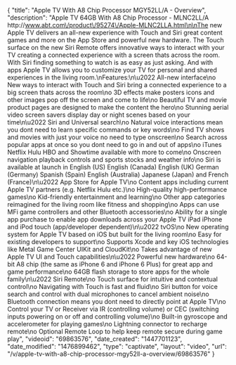 {
    "title": "Apple TV With A8 Chip Processor MGY52LL\/A - Overview",
    "description": "Apple TV 64GB With A8 Chip Processor - MLNC2LL\/A http:\/\/www.abt.com\/product\/95274\/Apple-MLNC2LLA.html\n\nThe new Apple TV delivers an all-new experience with Touch and Siri great content games and more on the App Store and powerful new hardware. The Touch surface on the new Siri Remote offers innovative ways to interact with your TV creating a connected experience with a screen thats across the room. With Siri finding something to watch is as easy as just asking. And with apps Apple TV allows you to customize your TV for personal and shared experiences in the living room.\nFeatures:\n\u2022 All-new interface\no New ways to interact with Touch and Siri bring a connected experience to a big screen thats across the room\no 3D effects make posters icons and other images pop off the screen and come to life\no Beautiful TV and movie product pages are designed to make the content the hero\no Stunning aerial video screen savers display day or night scenes based on your time\n\u2022 Siri and Universal search\no Natural voice interactions mean you dont need to learn specific commands or key words\no Find TV shows and movies with just your voice no need to type onscreen\no Search across popular apps at once so you dont need to go in and out of apps\no iTunes Netflix Hulu HBO and Showtime available with more to come\no Onscreen navigation playback controls and sports stocks and weather info\no Siri is available at launch in English (US) English (Canada) English (UK) German (Germany) Spanish (Spain) English (Australia) Japanese (Japan) and French (France)\n\u2022 App Store for Apple TV\no Content apps including current Apple TV partners (e.g. Netflix Hulu etc.)\no High-quality high-performance games\no Kid-friendly entertainment and learning\no Other app categories reimagined for the living room like fitness and shopping\no Apps can use MFi game controllers and other Bluetooth accessories\no Ability for a single app purchase to enable app downloads across your Apple TV iPad iPhone and iPod touch (app\/developer dependent)\n\u2022 tvOS\no New operating system for Apple TV based on iOS but built for the living room\no Easy for existing developers to support\no Supports Xcode and key iOS technologies like Metal Game Center UIKit and CloudKit\no Takes advantage of new Apple TV UI and Touch capabilities\n\u2022 Powerful new hardware\no 64-bit A8 chip (the same as iPhone 6 and iPhone 6 Plus) for great app and game performance\no 64GB flash storage to store apps for the whole family\n\u2022 Siri Remote\no Touch surface for intuitive and contextual control\no Navigating with Touch is fast and fluid\no Siri button for voice search and control with dual microphones to cancel ambient noise\no Bluetooth connection means you dont need to directly point at Apple TV\no Control your TV or Receiver via IR (controlling volume) or CEC (switching inputs powering on or off and controlling volume)\no Built-in gyroscope and accelerometer for playing games\no Lightning connector to recharge remote\no Optional Remote Loop to help keep remote secure during game play",
    "videoid": "69863576",
    "date_created": "1447701123",
    "date_modified": "1476899462",
    "type": "captivate",
    "layout": "video",
    "url": "\/v\/apple-tv-with-a8-chip-processor-mgy52ll-a-overview\/69863576"
}